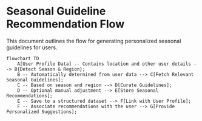 # Seasonal Guideline Recommendation Flow

This document outlines the flow for generating personalized seasonal guidelines for users.

```mermaid
flowchart TD
    A[User Profile Data] -- Contains location and other user details --> B{Detect Season & Region};
    B -- Automatically determined from user data --> C[Fetch Relevant Seasonal Guidelines];
    C -- Based on season and region --> D[Curate Guidelines];
    D -- Optional manual adjustment --> E[Store Seasonal Recommendations];
    E -- Save to a structured dataset --> F[Link with User Profile];
    F -- Associate recommendations with the user --> G[Provide Personalized Suggestions];
```
